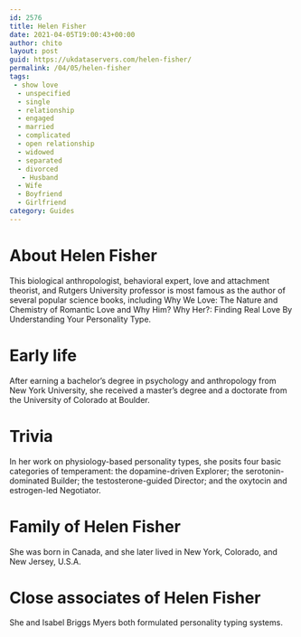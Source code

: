 ```yaml
---
id: 2576
title: Helen Fisher
date: 2021-04-05T19:00:43+00:00
author: chito
layout: post
guid: https://ukdataservers.com/helen-fisher/
permalink: /04/05/helen-fisher
tags:
 - show love
  - unspecified
  - single
  - relationship
  - engaged
  - married
  - complicated
  - open relationship
  - widowed
  - separated
  - divorced
   - Husband
  - Wife
  - Boyfriend
  - Girlfriend
category: Guides
---
```




  
  
#  About Helen Fisher
                  
                  
                  
This biological anthropologist, behavioral expert, love and attachment theorist, and Rutgers University professor is most famous as the author of several popular science books, including Why We Love: The Nature and Chemistry of Romantic Love and Why Him? Why Her?: Finding Real Love By Understanding Your Personality Type.
                  
                
                
                
# Early life
                  
                  
                  
After earning a bachelor&#8217;s degree in psychology and anthropology from New York University, she received a master&#8217;s degree and a doctorate from the University of Colorado at Boulder.
                  
                
                
                
# Trivia
                  
                  
                  
In her work on physiology-based personality types, she posits four basic categories of temperament: the dopamine-driven Explorer; the serotonin-dominated Builder; the testosterone-guided Director; and the oxytocin and estrogen-led Negotiator.
                  
                
                
                
# Family of Helen Fisher
                  
                  
                  
She was born in Canada, and she later lived in New York, Colorado, and New Jersey, U.S.A.
                  
                
                
                
# Close associates of Helen Fisher
                  
                  
                  
She and Isabel Briggs Myers both formulated personality typing systems.
                  
                
              
            
          
          
          
    
    
  

